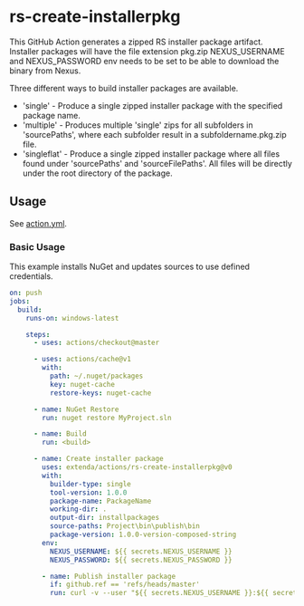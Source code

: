 # rs-create-installerpkg

This GitHub Action generates a zipped RS installer package artifact. Installer packages will have the file extension pkg.zip
NEXUS_USERNAME and NEXUS_PASSWORD env needs to be set to be able to download the binary from Nexus.

Three different ways to build installer packages are available.

  * 'single' - Produce a single zipped installer package with the specified package name.
  * 'multiple' - Produces multiple 'single' zips for all subfolders in 'sourcePaths', where each subfolder result in a subfoldername.pkg.zip file.
  * 'singleflat' - Produce a single zipped installer package where all files found under 'sourcePaths' and 'sourceFilePaths'. All files will be directly under the root directory of the package.

## Usage

See [action.yml](action.yml).

### Basic Usage

This example installs NuGet and updates sources to use defined credentials.

```yaml
on: push
jobs:
  build:
    runs-on: windows-latest

    steps:
      - uses: actions/checkout@master  

      - uses: actions/cache@v1
        with:
          path: ~/.nuget/packages
          key: nuget-cache
          restore-keys: nuget-cache

      - name: NuGet Restore
        run: nuget restore MyProject.sln

      - name: Build
        run: <build>

      - name: Create installer package
        uses: extenda/actions/rs-create-installerpkg@v0
        with:
          builder-type: single
          tool-version: 1.0.0
          package-name: PackageName
          working-dir: .
          output-dir: installpackages
          source-paths: Project\bin\publish\bin
          package-version: 1.0.0-version-composed-string
        env:
          NEXUS_USERNAME: ${{ secrets.NEXUS_USERNAME }}
          NEXUS_PASSWORD: ${{ secrets.NEXUS_PASSWORD }}

        - name: Publish installer package
          if: github.ref == 'refs/heads/master'
          run: curl -v --user "${{ secrets.NEXUS_USERNAME }}:${{ secrets.NEXUS_PASSWORD }}" --upload-file installpackages/PackageName_<VERSION>.pkg.zip https://repo.extendaretail.com/repository/raw-hosted/PackageName.pkg/<VERSION>/PackageName_<VERSION>.pkg.zip
```
